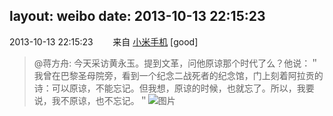 layout: weibo
date: 2013-10-13 22:15:23
---
<meta name="referrer" content="no-referrer" />

2013-10-13 22:15:23  &nbsp;&nbsp;&nbsp;&nbsp;&nbsp;&nbsp; 来自 <a href="http://app.weibo.com/t/feed/22zMnn" rel="nofollow">小米手机</a>
[good]
>  @蒋方舟: 今天采访黄永玉。提到文革，问他原谅那个时代了么？他说：＂我曾在巴黎圣母院旁，看到一个纪念二战死者的纪念馆，门上刻着阿拉贡的诗：可以原谅，不能忘记。但我想，原谅的时候，也就忘了。所以，我要说，我不原谅，也不忘记。＂ ​​​
>  ![图片](https://ww3.sinaimg.cn/large/3e89803fjw1e9jwmnp12aj218g0xcwr1.jpg)
